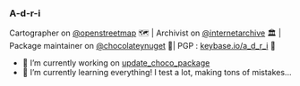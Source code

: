 ### A-d-r-i

Cartographer on [@openstreetmap](https://www.openstreetmap.org) 🗺 | Archivist on [@internetarchive](https://archive.org/) 🏛 | Package maintainer on [@chocolateynuget](https://chocolatey.org/) 🔧| PGP : [keybase.io/a_d_r_i](https://keybase.io/a_d_r_i) 🔑

- 🔭 I’m currently working on [update_choco_package](https://github.com/A-d-r-i/update_choco_package)
- 🌱 I’m currently learning everything! I test a lot, making tons of mistakes...

